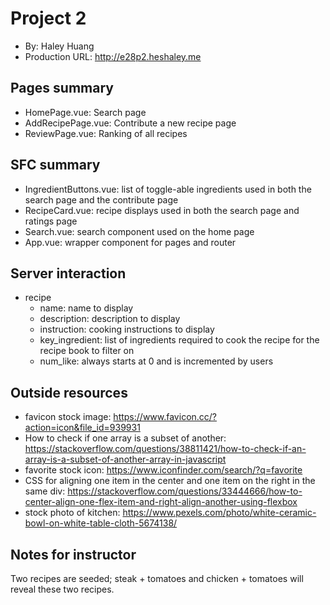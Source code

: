 # Project 2
+ By: Haley Huang
+ Production URL: <http://e28p2.heshaley.me>

## Pages summary
+ HomePage.vue: Search page
+ AddRecipePage.vue: Contribute a new recipe page
+ ReviewPage.vue: Ranking of all recipes

## SFC summary
+ IngredientButtons.vue: list of toggle-able ingredients used in both the search page and the contribute page
+ RecipeCard.vue: recipe displays used in both the search page and ratings page
+ Search.vue: search component used on the home page
+ App.vue: wrapper component for pages and router
  
## Server interaction
+ recipe
    - name: name to display
    - description: description to display
    - instruction: cooking instructions to display
    - key_ingredient: list of ingredients required to cook the recipe for the recipe book to filter on
    - num_like: always starts at 0 and is incremented by users

## Outside resources
+ favicon stock image: https://www.favicon.cc/?action=icon&file_id=939931
+ How to check if one array is a subset of another: https://stackoverflow.com/questions/38811421/how-to-check-if-an-array-is-a-subset-of-another-array-in-javascript
+ favorite stock icon: https://www.iconfinder.com/search/?q=favorite
+ CSS for aligning one item in the center and one item on the right in the same div: https://stackoverflow.com/questions/33444666/how-to-center-align-one-flex-item-and-right-align-another-using-flexbox
+ stock photo of kitchen: https://www.pexels.com/photo/white-ceramic-bowl-on-white-table-cloth-5674138/

## Notes for instructor
Two recipes are seeded; steak + tomatoes and chicken + tomatoes will reveal these two recipes.